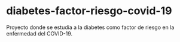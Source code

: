 # diabetes-factor-riesgo-covid-19
Proyecto donde se estudia a la diabetes como factor de riesgo en la enfermedad del COVID-19.
